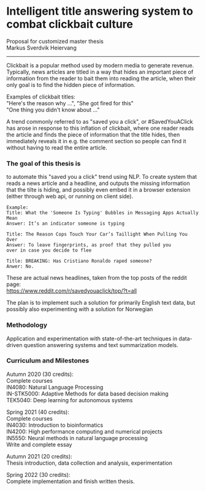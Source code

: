 
# Intelligent title answering system to combat clickbait culture  
Proposal for customized master thesis  
Markus Sverdvik Heiervang  

***  

Clickbait is a popular method used by modern media to generate revenue.
Typically, news articles are titled in a way that hides an important piece of information from the reader
to bait them into reading the article, when their only goal is to find the hidden piece of information.  

Examples of clickbait titles:  
"Here's the reason why ...",
"She got fired for this"  
"One thing you didn't know about ..."

A trend commonly referred to as "saved you a click", or #SavedYouAClick has arose in response to this
inflation of clickbait, where one reader reads the article and finds the piece of
information that the title hides, then immediately reveals it in e.g. the comment section
so people can find it without having to read the entire article.


### The goal of this thesis is  
to automate this "saved you a click" trend using NLP.
To create system that reads a news article and a headline,
and outputs the missing information that the tilte is hiding,
and possibly even embed it in a browser extension (either through web api, or running on client side).
```
Example:
Title: What the 'Someone Is Typing' Bubbles in Messaging Apps Actually Mean  
Answer: It’s an indicator someone is typing  

Title: The Reason Cops Touch Your Car’s Taillight When Pulling You Over  
Answer: To leave fingerprints, as proof that they pulled you
over in case you decide to flee  

Title: BREAKING: Has Cristiano Ronaldo raped someone?  
Anwer: No.  
```
These are actual news headlines, taken from the top posts of the reddit page:  
https://www.reddit.com/r/savedyouaclick/top/?t=all  


The plan is to implement such a solution for primarily English text data,
but possibly also experimenting with a solution for Norwegian

### Methodology  

Application and experimentation with state-of-the-art techniques in data-driven
question answering systems and text summarization models.  

### Curriculum and Milestones  

Autumn 2020 (30 credits):  
Complete courses  
IN4080: Natural Language Processing  
IN-STK5000: Adaptive Methods for data based decision making  
TEK5040: Deep learning for autonomous systems  

Spring 2021 (40 credits):  
Complete courses  
IN4030: Introduction to bioinformatics  
IN4200: High performance computing and numerical projects  
IN5550: Neural methods in natural language processing  
Write and complete essay  

Autumn 2021 (20 credits):  
Thesis introduction, data collection and analysis, experimentation

Spring 2022 (30 credits):  
Complete implementation and finish written thesis.
